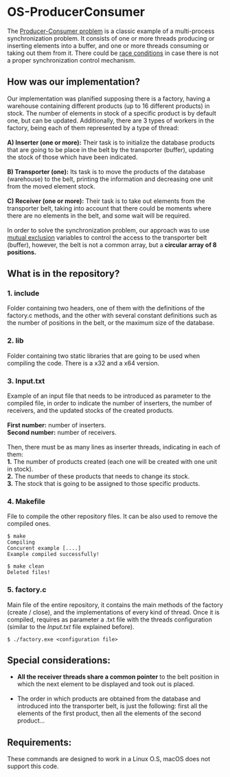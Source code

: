 # OS-ProducerConsumer

The <a href="https://en.wikipedia.org/wiki/Producer–consumer_problem">Producer-Consumer problem</a> is a classic example of a multi-process synchronization problem. It consists of one or more threads producing or inserting elements into a buffer, and one or more threads consuming or taking out them from it. There could be <a href="https://en.wikipedia.org/wiki/Race_condition">race conditions</a> in case there is not a proper synchronization control mechanism.

## How was our implementation?

Our implementation was planified supposing there is a factory, having a warehouse containing different products (up to 16 different products) in stock. The number of elements in stock of a specific product is by default one, but can be updated. Additionally, there are 3 types of workers in the factory, being each of them represented by a type of thread:<br>
<br>
<b>A) Inserter (one or more):</b> Their task is to initialize the database products that are going to be place in the belt by the transporter (buffer), updating the stock of those which have been indicated.
<br><br>
<b>B) Transporter (one):</b> Its task is to move the products of the database (warehouse) to the belt, printing the information and decreasing one unit from the moved element stock.
<br><br>
<b>C) Receiver (one or more):</b> Their task is to take out elements from the transporter belt, taking into account that there could be moments where there are no elements in the belt, and some wait will be required.<br>
<br>
In order to solve the synchronization problem, our approach was to use <a href="https://en.wikipedia.org/wiki/Mutual_exclusion">mutual exclusion</a> variables to control the access to the transporter belt (buffer), however, the belt is not a common array, but a <b>circular array of 8 positions.</b>

## What is in the repository?

### 1. include
Folder containing two headers, one of them with the definitions of the factory.c methods, and the other with several constant definitions such as the number of positions in the belt, or the maximum size of the database.

### 2. lib
Folder containing two static libraries that are going to be used when compiling the code. There is a x32 and a x64 version.

### 3. Input.txt
Example of an input file that needs to be introduced as parameter to the compiled file, in order to indicate the number of inserters, the number of receivers, and the updated stocks of the created products.<br>
<br>
<b>First number:</b> number of inserters.
<br>
<b>Second number:</b> number of receivers.<br>
<br>
Then, there must be as many lines as inserter threads, indicating in each of them:
<br>
<b>1.</b> The number of products created (each one will be created with one unit in stock).<br>
<b>2.</b> The number of these products that needs to change its stock.<br>
<b>3.</b> The stock that is going to be assigned to those specific products.

### 4. Makefile
File to compile the other repository files. It can be also used to remove the compiled ones.

```shell
$ make
Compiling
Concurent example [....]
Example compiled successfully!
```

```shell
$ make clean
Deleted files!
```

### 5. factory.c
Main file of the entire repository, it contains the main methods of the factory (create / close), and the implementations of every kind of thread. Once it is compiled, requires as parameter a .txt file with the threads configuration (similar to the <i>Input.txt</i> file explained before).

```shell
$ ./factory.exe <configuration file>
```

## Special considerations:

* <b>All the receiver threads share a common pointer</b> to the belt position in which the next element to be displayed and took out is placed.
<br><br>
* The order in which products are obtained from the database and introduced into the transporter belt, is just the following: first all the elements of the first product, then all the elements of the second product...

## Requirements:

These commands are designed to work in a Linux O.S, macOS does not support this code.
